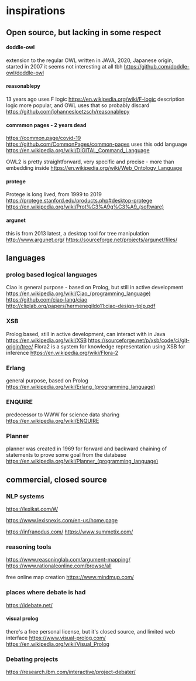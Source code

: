 
# inspirations
## Open source, but lacking in some respect
#### doddle-owl 
extension to the regular OWL
written in JAVA, 2020, Japanese origin, started in 2007 it seems
not interesting at all tbh
https://github.com/doddle-owl/doddle-owl

#### reasonablepy
13 years ago
uses F logic
https://en.wikipedia.org/wiki/F-logic
description logic more popular, and OWL uses that
so probably discard
https://github.com/johannesloetzsch/reasonablepy

#### commmon pages - 2 years dead
https://common.page/covid-19
https://github.com/CommonPages/common-pages
uses this odd language
https://en.wikipedia.org/wiki/DIGITAL_Command_Language

OWL2 is pretty straightforward, very specific and precise - more than embedding inside
https://en.wikipedia.org/wiki/Web_Ontology_Language

#### protege
Protege is long lived, from 1999 to 2019
https://protege.stanford.edu/products.php#desktop-protege
https://en.wikipedia.org/wiki/Prot%C3%A9g%C3%A9_(software)

#### argunet
this is from 2013 latest, a desktop tool for tree manipulation
http://www.argunet.org/
https://sourceforge.net/projects/argunet/files/

## languages
### prolog based logical languages
Ciao is general purpose - based on Prolog, but still in active development
https://en.wikipedia.org/wiki/Ciao_(programming_language)
https://github.com/ciao-lang/ciao
http://cliplab.org/papers/hermenegildo11:ciao-design-tplp.pdf

### XSB 
Prolog based, still in active development, can interact with in Java
https://en.wikipedia.org/wiki/XSB
https://sourceforge.net/p/xsb/code/ci/git-origin/tree/
Flora2 is a system for knowledge representation using XSB for inference
https://en.wikipedia.org/wiki/Flora-2

### Erlang
general purpose, based on Prolog
https://en.wikipedia.org/wiki/Erlang_(programming_language)

### ENQUIRE
predecessor to WWW for science data sharing
https://en.wikipedia.org/wiki/ENQUIRE

### Planner
planner was created in 1969 for forward and backward chaining of statements to prove some goal from the database
https://en.wikipedia.org/wiki/Planner_(programming_language)

## commercial, closed source 
### NLP systems
https://lexikat.com/#/

https://www.lexisnexis.com/en-us/home.page

https://infranodus.com/
https://www.summetix.com/

### reasoning tools
https://www.reasoninglab.com/argument-mapping/
https://www.rationaleonline.com/browse/all

free online map creation
https://www.mindmup.com/

### places where debate is had
https://idebate.net/

#### visual prolog
there's a free personal license, but it's closed source, and limited web interface
https://www.visual-prolog.com/
https://en.wikipedia.org/wiki/Visual_Prolog

### Debating projects
https://research.ibm.com/interactive/project-debater/
